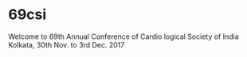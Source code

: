 # 69csi
Welcome to 69th Annual Conference of Cardio logical Society of India Kolkata, 30th Nov. to 3rd Dec. 2017
